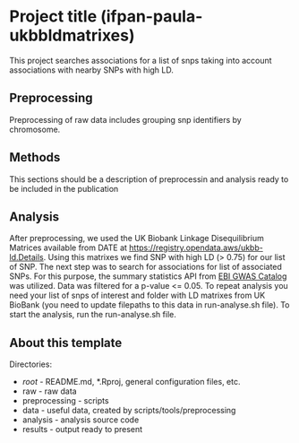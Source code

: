 # Project title (ifpan-paula-ukbbldmatrixes)

This project searches associations for a list of snps taking into account associations with nearby SNPs with high LD.  

## Preprocessing
Preprocessing of raw data includes grouping snp identifiers by chromosome.

## Methods
This sections should be a description of preprocessin and analysis ready to be included in the publication

## Analysis
After preprocessing, we used the UK Biobank Linkage Disequilibrium Matrices available from DATE at https://registry.opendata.aws/ukbb-ld.Details. Using this matrixes we find SNP with high LD (> 0.75) for our list of SNP. The next step was to search for associations for list of associated SNPs. For this purpose, the summary statistics API from [EBI GWAS Catalog](https://www.ebi.ac.uk/gwas/home) was utilized. Data was filtered for a p-value <= 0.05.
To repeat analysis you need your list of snps of interest and folder with LD matrixes from UK BioBank (you need to update filepaths to this data in run-analyse.sh file). To start the analysis, run the run-analyse.sh file.

## About this template
Directories:
- _root_ - README.md, *.Rproj, general configuration files, etc.
- raw - raw data
- preprocessing - scripts
- data - useful data, created by scripts/tools/preprocessing
- analysis - analysis source code
- results - output ready to present
